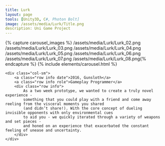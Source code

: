 ```yaml
---
title: Lurk
layout: page
tools: [Unity3D, C#, Photon Bolt]
image: /assets/media/Lurk/Title.png
description: Uni Game Project 
---
```

<div class="row">
	<div class="col-lg">
		{% capture carousel_images %} /assets/media/Lurk/Lurk_02.png
		/assets/media/Lurk/Lurk_03.png
		/assets/media/Lurk/Lurk_04.png
		/assets/media/Lurk/Lurk_05.png
		/assets/media/Lurk/Lurk_06.png
		/assets/media/Lurk/Lurk_07.png
		/assets/media/Lurk/Lurk_08.png{% endcapture %}
		{% include elements/carousel.html  %}
	</div>

	<div class="col-sm">
		<a class="row info date">2016, Gunsloth</a>
		<a class="row info role">Gameplay Programmer</a>
		<div class="row info">
			As a two week prototype, we wanted to create a truly novel experience -
			something that you could play with a friend and come away reeling from the visceral moments you shared
			(and didn’t share!). With the core concept of dueling invisible opponents with only environmental cues
			to aid you - we quickly iterated through a variety of weapons and set pieces -
			and honed on an experience that exacerbated the constant feeling of unease and uncertainty.
		</div>
	</div>
</div>